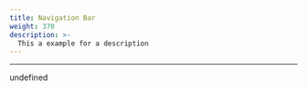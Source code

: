 ```yaml
---
title: Navigation Bar
weight: 370
description: >-
  This a example for a description
---
```


---

undefined
